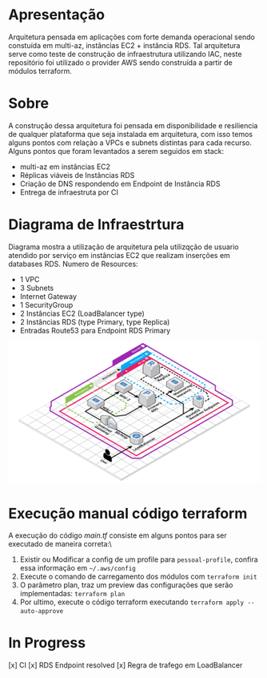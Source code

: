 # Apresentação
Arquitetura pensada em aplicações com forte demanda operacional sendo constuída em multi-az, instâncias EC2 + instância RDS. Tal arquitetura serve como teste de construção de infraestrutura utilizando IAC, neste repositório foi utilizado o provider AWS sendo construída a partir de módulos terraform.

# Sobre
A construção dessa arquitetura foi pensada em disponibilidade e resiliencia de qualquer plataforma que seja instalada em arquitetura, com isso temos alguns pontos com relaçào a VPCs e subnets distintas para cada recurso. Alguns pontos que foram levantados a serem seguidos em stack:
- multi-az em instâncias EC2
- Réplicas viáveis de Instâncias RDS
- Criação de DNS respondendo em Endpoint de Instância RDS
- Entrega de infraestruta por CI

# Diagrama de Infraestrtura
Diagrama mostra a utilização de arquitetura pela utilizqção de usuario atendido por serviço em instâncias EC2 que realizam inserções em databases RDS. Numero de Resources:
- 1 VPC
- 3 Subnets 
- Internet Gateway
- 1 SecurityGroup
- 2 Instâncias EC2 (LoadBalancer type)
- 2 Instâncias RDS (type Primary, type Replica)
- Entradas Route53 para Endpoint RDS Primary

![image](./images/mediawiki-app.png)

# Execução manual código terraform
A execução do código _main.tf_ consiste em alguns pontos para ser executado de maneira correta:\
1. Existir ou Modificar a config de um profile para `pessoal-profile`, confira essa informação em `~/.aws/config`
2. Execute o comando de carregamento dos módulos com `terraform init`
3. O parâmetro plan, traz um preview das configurações que serão implementadas: `terraform plan`
3. Por ultimo, execute o código terraform executando `terraform apply --auto-approve`

# In Progress

[x] CI
[x] RDS Endpoint resolved
[x] Regra de trafego em LoadBalancer 


